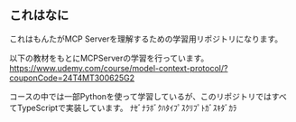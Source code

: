## これはなに

これはもんたがMCP Serverを理解するための学習用リポジトリになります。

以下の教材をもとにMCPServerの学習を行っています。
https://www.udemy.com/course/model-context-protocol/?couponCode=24T4MT300625G2

コースの中では一部Pythonを使って学習しているが、このリポジトリではすべてTypeScriptで実装しています。
ﾅｾﾞﾅﾗﾎﾞｸﾊﾀｲﾌﾟｽｸﾘﾌﾟﾄｶﾞｽｷﾀﾞｶﾗ
